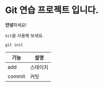 # Git 연습 프로젝트 입니다.

**안녕**하세요!

`Git`을 사용해 보세요.

```
git init
```

|기능|설명|
|---|---|
|add|스테이지|
|commit|커밋|
